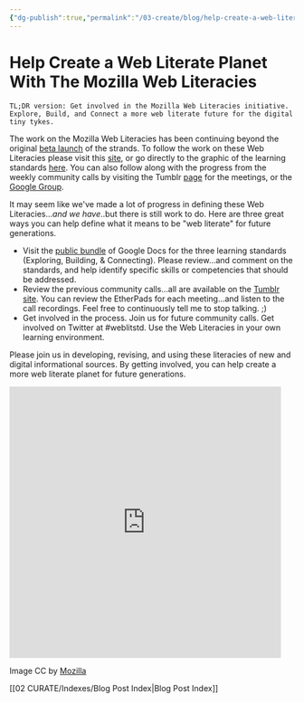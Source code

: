 ```yaml
---
{"dg-publish":true,"permalink":"/03-create/blog/help-create-a-web-literate-planet-with-the-mozilla-web-literacies/","title":"Help Create a Web Literate Planet With The Mozilla Web Literacies","tags":["mozilla","webliteracy"]}
---
```


# Help Create a Web Literate Planet With The Mozilla Web Literacies

```
TL;DR version: Get involved in the Mozilla Web Literacies initiative. Explore, Build, and Connect a more web literate future for the digital tiny tykes.
```

The work on the Mozilla Web Literacies has been continuing beyond the original [beta launch](http://thenextweb.com/insider/2013-06-03/mozilla-readying-first-draft-of-its-web-literacy-standard-a-framework-for-learning-on-the-internet/) of the strands. To follow the work on these Web Literacies please visit this [site](https://wiki.mozilla.org/Learning/WebLiteracyStandard), or go directly to the graphic of the learning standards [here](https://wiki.mozilla.org/Learning/WebLiteracyStandard/CompetencyGrid). You can also follow along with the progress from the weekly community calls by visiting the Tumblr [page](http://weblitstd.tumblr.com/) for the meetings, or the [Google Group](https://groups.google.com/forum/#!forum/mozilla.webmaker).

It may seem like we've made a lot of progress in defining these Web Literacies..._and we have_..but there is still work to do. Here are three great ways you can help define what it means to be "web literate" for future generations.

- Visit the [public bundle](http://bitly.com/bundles/dajbelshaw/1) of Google Docs for the three learning standards (Exploring, Building, & Connecting). Please review...and comment on the standards, and help identify specific skills or competencies that should be addressed.
- Review the previous community calls...all are available on the [Tumblr site](http://weblitstd.tumblr.com/). You can review the EtherPads for each meeting...and listen to the call recordings. Feel free to continuously tell me to stop talking. ;)
- Get involved in the process. Join us for future community calls. Get involved on Twitter at #weblitstd. Use the Web Literacies in your own learning environment.

Please join us in developing, revising, and using these literacies of new and digital informational sources. By getting involved, you can help create a more web literate planet for future generations.

<iframe src="https://vine.co/v/hzZ07d93pgW/embed/simple" height="480" width="480" frameborder="0"></iframe>

<script charset="utf-8" type="text/javascript" src="//platform.vine.co/static/scripts/embed.js" async></script>

Image CC by [Mozilla](https://wiki.mozilla.org/Learning/WebLiteracyStandard/CompetencyGrid)

[[02 CURATE/Indexes/Blog Post Index\|Blog Post Index]]
